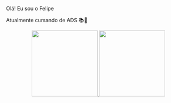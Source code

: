 Olá! Eu sou o Felipe

Atualmente cursando de ADS 📚🖤

<div align="center">
  <a href="https://github.com/felipe5744">
  <img height="180em" src="https://github-readme-stats.vercel.app/api?username=felipe5744&show_icons=true&theme=dark&include_all_commits=true&count_private=true"/>
  <img height="180em" src="https://github-readme-stats.vercel.app/api/top-langs/?username=felipe5744&layout=compact&langs_count=7&theme=dark"/>
</div>
